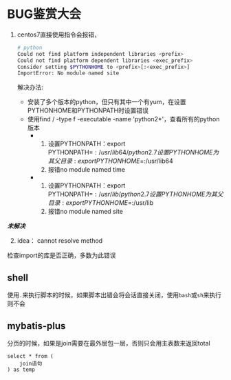 # BUG鉴赏大会

1. centos7直接使用指令会报错，

   ```bash
   # python
   Could not find platform independent libraries <prefix>
   Could not find platform dependent libraries <exec_prefix>
   Consider setting $PYTHONHOME to <prefix>[:<exec_prefix>]
   ImportError: No module named site
   ```

   解决办法:

   * 安装了多个版本的python，但只有其中一个有yum，在设置PYTHONHOME和PYTHONPATH时设置错误
   * 使用find / -type f -executable -name 'python2*'，查看所有的python版本
     * 1. 设置PYTHONPATH：export PYTHONPATH=$:/usr/lib64/python2.7       设置PYTHONHOME为其父目录: export PYTHONHOME=$:/usr/lib64
       2. 报错no module named time
     * 1. 设置PYTHONPATH：export PYTHONPATH=$:/usr/lib/python2.7       设置PYTHONHOME为其父目录: export PYTHONHOME=$:/usr/lib
       2. 报错no module named site

***未解决***



2. idea： cannot resolve method

检查import的库是否正确，多数为此错误



## shell

使用`.`来执行脚本的时候，如果脚本出错会将会话直接关闭，使用`bash`或`sh`来执行则不会

## mybatis-plus
分页的时候，如果是join需要在最外层包一层，否则只会用主表数来返回total
```mysql
select * from (
    join语句
) as temp
```
